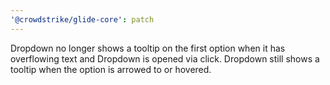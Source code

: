 ```yaml
---
'@crowdstrike/glide-core': patch
---
```


Dropdown no longer shows a tooltip on the first option when it has overflowing text and Dropdown is opened via click.
Dropdown still shows a tooltip when the option is arrowed to or hovered.
